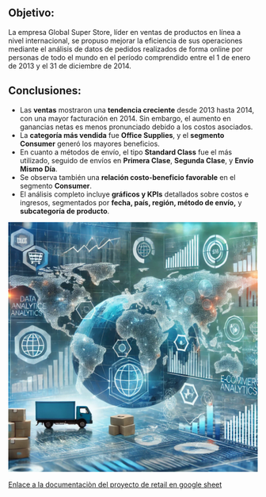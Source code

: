 
## Objetivo:
La empresa Global Super Store, líder en ventas de productos en línea a nivel internacional, se propuso mejorar la eficiencia de sus operaciones mediante el análisis de datos de pedidos realizados de forma online por personas de todo el mundo en el período comprendido entre el 1 de enero de 2013 y el 31 de diciembre de 2014.

## Conclusiones:

* Las **ventas** mostraron una **tendencia creciente** desde 2013 hasta 2014, con una mayor facturación en 2014. Sin embargo, el aumento en ganancias netas es menos pronunciado debido a los costos asociados.
* La **categoría más vendida** fue **Office Supplies**, y el **segmento Consumer** generó los mayores beneficios.
* En cuanto a métodos de envío, el tipo **Standard Class** fue el más utilizado, seguido de envíos en **Primera Clase**, **Segunda Clase**, y **Envío Mismo Día**.
* Se observa también una **relación costo-beneficio favorable** en el segmento **Consumer**.
* El análisis completo incluye **gráficos y KPIs** detallados sobre costos e ingresos, segmentados por **fecha, país, región, método de envío,** y **subcategoría de producto**.

![Gráficos de análisis](./Imagenes/b71c2baa-e305-430a-9d45-da2484d98acb.webp)

[Enlace a la documentaciòn del proyecto de retail en google sheet](./Informe%20del%20Proyecto%20-%20Ledesma%20Lara%20Berenice.docx.pdf)
